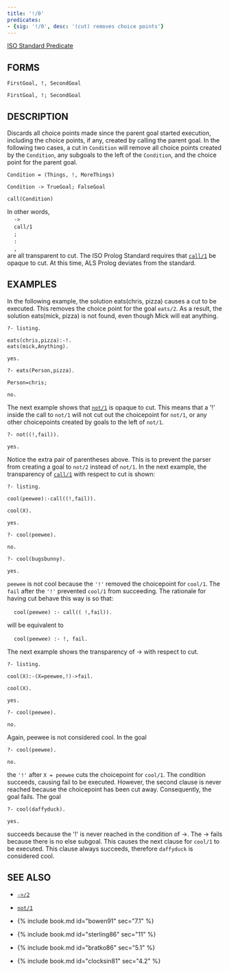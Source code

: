 ```yaml
---
title: '!/0'
predicates:
- {sig: '!/0', desc: '(cut) removes choice points'}
---
```

[ISO Standard Predicate](https://www.deransart.fr/prolog/bips.html#cut)

## FORMS
```
FirstGoal, !, SecondGoal

FirstGoal, !; SecondGoal
```
## DESCRIPTION

Discards all choice points made since the parent goal started execution, including the choice points, if any, created by calling the parent goal. In the following two cases, a cut in `Condition` will remove all choice points created by the `Condition`, any subgoals to the left of the `Condition`, and the choice point for the parent goal.
```
Condition = (Things, !, MoreThings)

Condition -> TrueGoal; FalseGoal

call(Condition)
```
In other words,
<br>&nbsp;&nbsp;&nbsp;&nbsp;`->`
<br>&nbsp;&nbsp;&nbsp;&nbsp;`call/1`
<br>&nbsp;&nbsp;&nbsp;&nbsp;`;`
<br>&nbsp;&nbsp;&nbsp;&nbsp;`:`
<br>&nbsp;&nbsp;&nbsp;&nbsp;`,`
<br>are all transparent to cut. The ISO Prolog Standard requires that [`call/1`](call.html) be opaque to cut. At this time, ALS Prolog deviates from the standard.


## EXAMPLES

In the following example, the solution eats(chris, pizza) causes a cut to be executed. This removes the choice point for the goal `eats/2`. As a result, the solution eats(mick, pizza) is not found, even though Mick will eat anything.

```
?- listing.

eats(chris,pizza):-!.
eats(mick,Anything).

yes.

?- eats(Person,pizza).

Person=chris;

no.
```

The next example shows that [`not/1`](not.html) is opaque to cut. This means that a '!' inside the call to `not/1` will not cut out the choicepoint for `not/1`, or any other choicepoints created by goals to the left of `not/1`.
```
?- not((!,fail)).

yes.
```

Notice the extra pair of parentheses above. This is to prevent the parser from creating a goal to `not/2` instead of `not/1`. In the next example, the transparency of [`call/1`](call.html) with respect to cut is shown:

```
?- listing.

cool(peewee):-call((!,fail)).

cool(X).

yes.

?- cool(peewee).

no.

?- cool(bugsbunny).

yes.
```

`peewee` is not cool because the `'!'` removed the choicepoint for `cool/1`. The `fail` after the `'!'` prevented `cool/1` from succeeding. The rationale for having cut behave this way is so that:

&nbsp;&nbsp;&nbsp;&nbsp;`cool(peewee) :- call(( !,fail)).`

will be equivalent to

&nbsp;&nbsp;&nbsp;&nbsp;`cool(peewee) :- !, fail.`

The next example shows the transparency of -> with respect to cut.

```
?- listing.

cool(X):-(X=peewee,!)->fail.

cool(X).

yes.

?- cool(peewee).

no.
```
Again, peewee is not considered cool. In the goal

```
?- cool(peewee).

no.
```

the `'!'` after `X = peewee` cuts the choicepoint for `cool/1`. The condition succeeds, causing fail to be executed. However, the second clause is never reached because the choicepoint has been cut away. Consequently, the goal fails. The goal

```
?- cool(daffyduck).

yes.
```
succeeds because the '!' is never reached in the condition of ->. The -> fails because there is no else subgoal. This causes the next clause for `cool/1` to be executed. This clause always succeeds, therefore `daffyduck` is considered cool.


## SEE ALSO

- [`->/2`](arrow.html)
- [`not/1`](not.html)

- {% include book.md id="bowen91"    sec="7.1" %}
- {% include book.md id="sterling86" sec="11" %}
- {% include book.md id="bratko86"   sec="5.1" %}
- {% include book.md id="clocksin81" sec="4.2" %}

